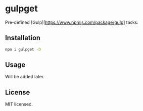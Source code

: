 # gulpget

Pre-defined [Gulp][https://www.npmjs.com/package/gulp] tasks.

## Installation

```sh
npm i gulpget -D
```

## Usage

Will be added later.

## License

MIT licensed.
